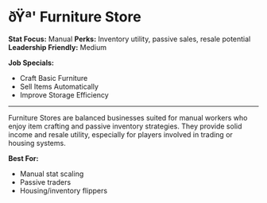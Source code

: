 ﻿# ðŸª' Furniture Store

**Stat Focus:** Manual
**Perks:** Inventory utility, passive sales, resale potential
**Leadership Friendly:** Medium

**Job Specials:**
- Craft Basic Furniture
- Sell Items Automatically
- Improve Storage Efficiency
---

Furniture Stores are balanced businesses suited for manual workers who enjoy item crafting and passive inventory strategies. They provide solid income and resale utility, especially for players involved in trading or housing systems.

**Best For:**
- Manual stat scaling
- Passive traders
- Housing/inventory flippers
